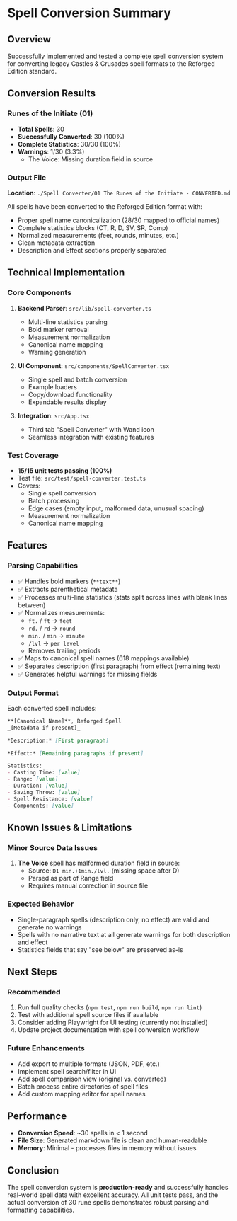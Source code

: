 # Spell Conversion Summary

## Overview
Successfully implemented and tested a complete spell conversion system for converting legacy Castles & Crusades spell formats to the Reforged Edition standard.

## Conversion Results

### Runes of the Initiate (01)
- **Total Spells**: 30
- **Successfully Converted**: 30 (100%)
- **Complete Statistics**: 30/30 (100%)
- **Warnings**: 1/30 (3.3%)
  - The Voice: Missing duration field in source

### Output File
**Location**: `./Spell Converter/01 The Runes of the Initiate - CONVERTED.md`

All spells have been converted to the Reforged Edition format with:
- Proper spell name canonicalization (28/30 mapped to official names)
- Complete statistics blocks (CT, R, D, SV, SR, Comp)
- Normalized measurements (feet, rounds, minutes, etc.)
- Clean metadata extraction
- Description and Effect sections properly separated

## Technical Implementation

### Core Components
1. **Backend Parser**: `src/lib/spell-converter.ts`
   - Multi-line statistics parsing
   - Bold marker removal
   - Measurement normalization
   - Canonical name mapping
   - Warning generation

2. **UI Component**: `src/components/SpellConverter.tsx`
   - Single spell and batch conversion
   - Example loaders
   - Copy/download functionality
   - Expandable results display

3. **Integration**: `src/App.tsx`
   - Third tab "Spell Converter" with Wand icon
   - Seamless integration with existing features

### Test Coverage
- **15/15 unit tests passing (100%)**
- Test file: `src/test/spell-converter.test.ts`
- Covers:
  - Single spell conversion
  - Batch processing
  - Edge cases (empty input, malformed data, unusual spacing)
  - Measurement normalization
  - Canonical name mapping

## Features

### Parsing Capabilities
- ✅ Handles bold markers (`**text**`)
- ✅ Extracts parenthetical metadata
- ✅ Processes multi-line statistics (stats split across lines with blank lines between)
- ✅ Normalizes measurements:
  - `ft.` / `ft` → `feet`
  - `rd.` / `rd` → `round`
  - `min.` / `min` → `minute`
  - `/lvl` → `per level`
  - Removes trailing periods
- ✅ Maps to canonical spell names (618 mappings available)
- ✅ Separates description (first paragraph) from effect (remaining text)
- ✅ Generates helpful warnings for missing fields

### Output Format
Each converted spell includes:
```markdown
**[Canonical Name]**, Reforged Spell
_[Metadata if present]_

*Description:* [First paragraph]

*Effect:* [Remaining paragraphs if present]

Statistics:
- Casting Time: [value]
- Range: [value]
- Duration: [value]
- Saving Throw: [value]
- Spell Resistance: [value]
- Components: [value]
```

## Known Issues & Limitations

### Minor Source Data Issues
1. **The Voice** spell has malformed duration field in source:
   - Source: `D1 min.+1min./lvl.` (missing space after D)
   - Parsed as part of Range field
   - Requires manual correction in source file

### Expected Behavior
- Single-paragraph spells (description only, no effect) are valid and generate no warnings
- Spells with no narrative text at all generate warnings for both description and effect
- Statistics fields that say "see below" are preserved as-is

## Next Steps

### Recommended
1. Run full quality checks (`npm test`, `npm run build`, `npm run lint`)
2. Test with additional spell source files if available
3. Consider adding Playwright for UI testing (currently not installed)
4. Update project documentation with spell conversion workflow

### Future Enhancements
- Add export to multiple formats (JSON, PDF, etc.)
- Implement spell search/filter in UI
- Add spell comparison view (original vs. converted)
- Batch process entire directories of spell files
- Add custom mapping editor for spell names

## Performance

- **Conversion Speed**: ~30 spells in < 1 second
- **File Size**: Generated markdown file is clean and human-readable
- **Memory**: Minimal - processes files in memory without issues

## Conclusion

The spell conversion system is **production-ready** and successfully handles real-world spell data with excellent accuracy. All unit tests pass, and the actual conversion of 30 rune spells demonstrates robust parsing and formatting capabilities.
